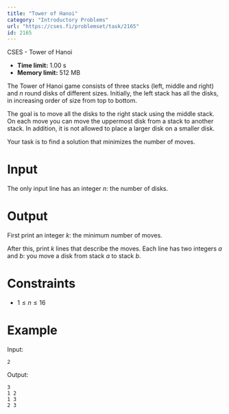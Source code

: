 ```yaml
---
title: "Tower of Hanoi"
category: "Introductory Problems"
url: "https://cses.fi/problemset/task/2165"
id: 2165
---
```


CSES - Tower of Hanoi

  * **Time limit:** 1.00 s
  * **Memory limit:** 512 MB

The Tower of Hanoi game consists of three stacks (left, middle and right) and
$n$ round disks of different sizes. Initially, the left stack has all the
disks, in increasing order of size from top to bottom.

The goal is to move all the disks to the right stack using the middle stack.
On each move you can move the uppermost disk from a stack to another stack. In
addition, it is not allowed to place a larger disk on a smaller disk.

Your task is to find a solution that minimizes the number of moves.

# Input

The only input line has an integer $n$: the number of disks.

# Output

First print an integer $k$: the minimum number of moves.

After this, print $k$ lines that describe the moves. Each line has two
integers $a$ and $b$: you move a disk from stack $a$ to stack $b$.

# Constraints

  * $1 \le n \le 16$

# Example

Input:

    
    
    2
    

Output:

    
    
    3
    1 2
    1 3
    2 3
    

